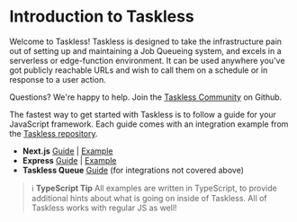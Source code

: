 # Introduction to Taskless

Welcome to Taskless! Taskless is designed to take the infrastructure pain out of setting up and maintaining a Job Queueing system, and excels in a serverless or edge-function environment. It can be used anywhere you've got publicly reachable URLs and wish to call them on a schedule or in response to a user action.

Questions? We're happy to help. Join the [Taskless Community](https://github.com/taskless/taskless/discussions/categories/q-a) on Github.

The fastest way to get started with Taskless is to follow a guide for your JavaScript framework. Each guide comes with an integration example from the [Taskless repository](https://github.com/taskless/taskless/tree/main/examples).

- **Next.js** [Guide](/docs/get-started/nextjs.md) | [Example](https://github.com/taskless/taskless/tree/main/examples/next)
- **Express** [Guide](/docs/get-started/express.md) | [Example](https://github.com/taskless/taskless/tree/main/examples/express)
- **Taskless Queue** [Guide](/docs/get-started/other.md) (for integrations not covered above)

> ℹ **TypeScript Tip**
> All examples are written in TypeScript, to provide additional hints about what is going on inside of Taskless. All of Taskless works with regular JS as well!
